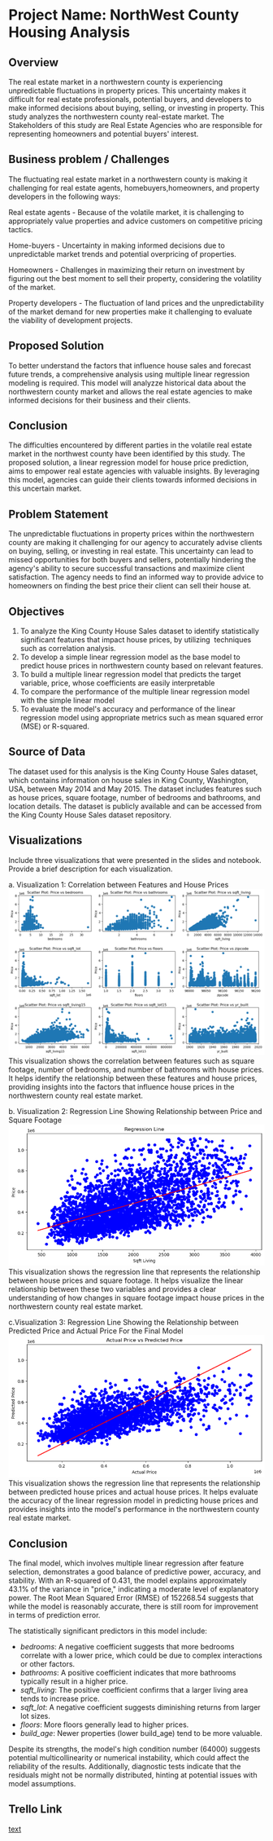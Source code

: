 # Project Name: NorthWest County Housing Analysis

## Overview

The real estate market in a northwestern county is experiencing unpredictable fluctuations in property prices. This uncertainty makes it difficult for real estate professionals, potential buyers, and developers to make informed decisions about buying, selling, or investing in property. This study analyzes the northwestern county real-estate market.
The Stakeholders of this study are Real Estate Agencies who are responsible for representing homeowners and potential buyers' interest.

## Business problem / Challenges

The fluctuating real estate market in a northwestern county is making it challenging for real estate agents, homebuyers,homeowners, and property developers in the following ways:

Real estate agents - Because of the volatile market, it is challenging to appropriately value properties and advice customers on competitive pricing tactics.

Home-buyers - Uncertainty in making informed decisions due to unpredictable market trends and potential overpricing of properties.

Homeowners - Challenges in maximizing their return on investment by figuring out the best moment to sell their property, considering the volatility of the market.

Property developers - The fluctuation of land prices and the unpredictability of the market demand for new properties make it challenging to evaluate the viability of development projects.

## Proposed Solution

To better understand the factors that influence house sales and forecast future trends, a comprehensive analysis using multiple linear regression modeling is required. This model will analyzze historical data about the northwestern county market and allows the real estate agencies to  make informed decisions for their business and their clients.

## Conclusion

The difficulties encountered by different parties in the volatile real estate market in the northwest county have been identified by this study. The proposed solution, a linear regression model for house price prediction, aims to empower real estate agencies with valuable insights. By leveraging this model, agencies can guide their clients towards informed decisions in this uncertain market.

## Problem Statement

 The unpredictable fluctuations in property prices within the northwestern county are making it challenging for our agency to accurately advise clients on buying, selling, or investing in real estate. This uncertainty can lead to missed opportunities for both buyers and sellers, potentially hindering the agency's ability to secure successful transactions and maximize client satisfaction. The agency needs to find an informed way to provide advice to homeowners on finding the best price their client can sell their house at.

## Objectives

1. To analyze the King County House Sales dataset to identify statistically significant features that impact house prices, by utilizing  techniques such as correlation analysis.
1. To develop a simple linear regression model as the base model to predict house prices in northwestern county based on relevant features.
1. To build a multiple linear regression model that predicts the target variable, price,  whose coefficients are easily interpretable
1. To compare the performance of the multiple linear regression model with the simple linear model
1. To evaluate the model's accuracy and performance of the linear regression model using appropriate metrics such as mean squared error (MSE) or R-squared.

## Source of Data

The dataset used for this analysis is the King County House Sales dataset, which contains information on house sales in King County, Washington, USA, between May 2014 and May 2015. The dataset includes features such as house prices, square footage, number of bedrooms and bathrooms, and location details. The dataset is publicly available and can be accessed from the King County House Sales dataset repository.

## Visualizations

Include three visualizations that were presented in the slides and notebook. Provide a brief description for each visualization.

a. Visualization 1: Correlation between Features and House Prices
![scatter plot showing correlation of data](image.png)
This visualization shows the correlation between features such as square footage, number of bedrooms, and number of bathrooms with house prices. It helps identify the relationship between these features and house prices, providing insights into the factors that influence house prices in the northwestern county real estate market.

b. Visualization 2: Regression Line Showing Relationship between Price and Square Footage
![Regression Line Price vs Square Footage ](image-1.png)
This visualization shows the regression line that represents the relationship between house prices and square footage. It helps visualize the linear relationship between these two variables and provides a clear understanding of how changes in square footage impact house prices in the northwestern county real estate market.

c.Visualization 3: Regression Line Showing the Relationship between Predicted Price and Actual Price For the Final Model
![Regression Line Predicted Price vs Actual Price ](image-2.png)
This visualization shows the regression line that represents the relationship between predicted house prices and actual house prices. It helps evaluate the accuracy of the linear regression model in predicting house prices and provides insights into the model's performance in the northwestern county real estate market.

## Conclusion

The final model, which involves multiple linear regression after feature selection, demonstrates a good balance of predictive power, accuracy, and stability. With an R-squared of 0.431, the model explains approximately 43.1% of the variance in "price," indicating a moderate level of explanatory power. The Root Mean Squared Error (RMSE) of 152268.54 suggests that while the model is reasonably accurate, there is still room for improvement in terms of prediction error.

The statistically significant predictors in this model include:

- *bedrooms*: A negative coefficient suggests that more bedrooms correlate with a lower price, which could be due to complex interactions or other factors.
- *bathrooms*: A positive coefficient indicates that more bathrooms typically result in a higher price.
- *sqft_living*: The positive coefficient confirms that a larger living area tends to increase price.
- *sqft_lot*: A negative coefficient suggests diminishing returns from larger lot sizes.
- *floors*: More floors generally lead to higher prices.
- *build_age*: Newer properties (lower build_age) tend to be more valuable.

Despite its strengths, the model's high condition number (64000) suggests potential multicollinearity or numerical instability, which could affect the reliability of the results. Additionally, diagnostic tests indicate that the residuals might not be normally distributed, hinting at potential issues with model assumptions.

## Trello Link
[text](https://trello.com/b/JTac8Mqq/phase-2-group-project)